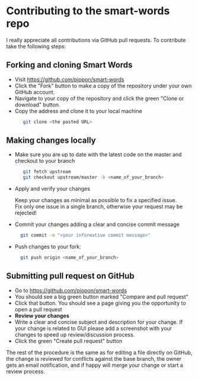 # Contributing to the **smart-words** repo

I really appreciate all contributions via GitHub pull requests.
To contribute take the following steps:

## Forking and cloning Smart Words

- Visit https://github.com/piopon/smart-words
- Click the "Fork" button to make a copy of the repository under your own GitHub account.
- Navigate to your copy of the repository and click the green "Clone or download" button.
- Copy the address and clone it to your local machine
  ```sh
     git clone <the pasted URL>
  ```

## Making changes locally

- Make sure you are up to date with the latest code on the master and checkout to your branch
  ```sh
     git fetch upstream
     git checkout upstream/master -b <name_of_your_branch>
  ```     
- Apply and verify your changes

  Keep your changes as minimal as possible to fix a specified issue.<br>
  Fix only one issue in a single branch, otherwise your request may be rejected!
- Commit your changes adding a clear and concise commit message
   ```sh
     git commit -m "<your informative commit message>"
   ```
 - Push changes to your fork:
   ```sh
     git push origin <name_of_your_branch>
   ```

## Submitting pull request on GitHub

- Go to https://github.com/piopon/smart-words
- You should see a big green button marked "Compare and pull request"
- Click that button. You should see a page giving you the opportunity to open a pull request
- **Review your changes** 
- Write a clear and concise subject and description for your change. If your change is related to GUI please add a screenshot with your changes to speed up review/discussion process.
- Click the green "Create pull request" button

The rest of the procedure is the same as for editing a file directly on GitHub, the change is reviewed for conflicts against the base branch, the owner gets an email notification, and if happy will merge your change or start a review process.
